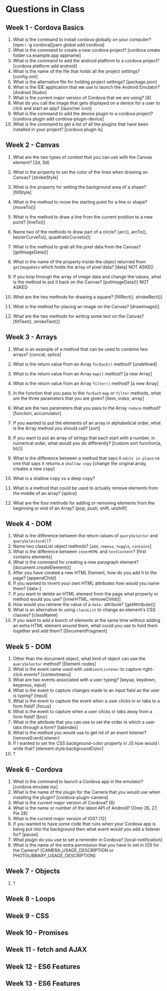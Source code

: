 # Questions in Class

## Week 1 - Cordova Basics

1. What is the command to install cordova globally on your computer? [npm i -g cordova][yarn global add cordova]
2. What is the command to create a new cordova project? [cordova create folder ca.example.app appname]
3. What is the command to add the android platform to a cordova project? [cordova platform add android] 
4. What is the name of the file that holds all the project settings? [config.xml]
5. What is the alternative file for holding project settings? [package.json]
6. What is the IDE application that we use to launch the Android Emulator? [Android Studio]
7. What is the current major version of Cordova that we are using? [8]
8. What do you call the image that gets displayed on a device for a user to click and start an app? [launcher icon]
9. What is the command to add the device plugin to a cordova project? [cordova plugin add cordova-plugin-device]
10. What is the command to get a list of all the plugins that have been installed in your project? [cordova plugin ls]

## Week 2 - Canvas

1. What are the two types of context that you can use with the Canvas element? [2d, 3d]
2. What is the property to set the color of the lines when drawing on Canvas? [strokeStyle]
3. What is the property for setting the background area of a shape? [fillStyle]
4. What is the method to move the starting point for a line or shape? [moveTo()]
5. What is the method to draw a line from the current position to a new point? [lineTo()]
6. Name two of the methods to draw part of a circle? [arc(), arcTo(), bezierCurveTo(), quadtraticCurveto()]
 
7. What is the method to grab all the pixel data from the Canvas? [getImageData()]
8. What is the name of the property inside the object returned from `getImageData` which holds the array of pixel data? [data] NOT ASKED
9. If you loop through the array of image data and change the values, what is the method to put it back on the Canvas? [putImageData()] NOT ASKED 
10. What are the two methods for drawing a square? [fillRect(), strokeRect()]
11. What is the method for placing an image on the Canvas? [drawImage()]
12. What are the two methods for writing some text on the Canvas? [fillText(), strokeText()]


## Week 3 - Arrays

1. What is an example of a method that can be used to combine two arrays? [concat, splice]
2. What is the return value from an Array `forEach()` method? [undefined]
3. What is the return value from an Array `map()` method? [a new Array] 
4. What is the return value from an Array `filter()` method? [a new Array]
5. In the function that you pass to the `forEach` `map` or `filter` methods, what are the three parameters that you are given? [item, index, array]

6. What are the two parameters that you pass to the Array `reduce` method? [function, accumulator]
7. If you wanted to put the elements of an array in alphabetical order, what is the Array method you should call? [sort]
8. If you want to put an array of strings that each start with a number, in numerical order, what would you do differently? [custom sort function(a, b){}]
9. What is the difference between a method that says it `edits in place` vs one that says it returns a `shallow copy` [change the original array, creates a new copy]
10. What is a shallow copy vs a deep copy?
11. What is a method that could be used to actually remove elements from the middle of an array? [splice]
12. What are the four methods for adding or removing elements from the beginning or end of an Array? [pop, push, shift, unshift]

## Week 4 - DOM

1. What is the difference between the return values of `querySelector` and `querySelectorAll`?
2. Name two classList object methods? [`add`, `remove`, `toggle`, `contains`]
3. What is the difference between `innerHTML` and `textContent`? [first contains elements]
4. What is the command for creating a new paragraph element? [document.createElement()]
5. After you have created a new HTML Element, how do you add it to the page? [appendChild]
6. If you wanted to invent your own HTML attributes how would you name them? [data-]
7. If you want to delete an HTML element from the page what property or method would you use? [innerHTML, removeChild()]
8. How would you retrieve the value of a `data-` attribute? [getAttribute()]
9. What is an alternative to using `classList` to change an element's CSS classes? [className]
10. If you want to add a bunch of elements at the same time without adding an extra HTML element around them, what could you use to hold them together and add them? [DocumentFragment]

## Week 5 - DOM

1. Other than the document object, what kind of object can use the `querySelector` method? [Element nodes]
2. What is the event name used with `addEventListener` to capture right-click events? [contextmenu]
3. What are two events associated with a user typing? [keyup, keydown, keypress, input]
4. What is the event to capture changes made to an input field as the user is typing? [input]
5. What is the event to capture the event when a user clicks in or tabs to a form field? [focus]
6. What is the event to capture when a user clicks or tabs away from a form field? [blur]
7. What is the attribute that you can use to set the order in which a user tabs through a form? [tabindex]
8. What is the method you would use to get rid of an event listener? [removeEventListener]
9. If I wanted to set the CSS background-color property in JS how would i write that? [element.style.backgroundColor]
10. ?

## Week 6 - Cordova

1. What is the command to launch a Cordova app in the emulator? [cordova emulate ios]
2. What is the name of the plugin for the Camera that you would use when installing the plugin? [cordova-plugin-camera]
3. What is the current major version of Cordova? [8]
4. What is the name or number of the latest API of Android? [Oreo 26, 27, Pie 28]
5. What is the current major version of iOS? [12]
6. If you wanted to have some code that runs when your Cordova app is being put into the background then what event would you add a listener for? [pause]
7. What plugin do you use to set a reminder in Cordova? [local-notification]
8. What is the name of the extra permission that you have to set in iOS for the Camera? [CAMERA_USAGE_DESCRIPTION or PHOTOLIBRARY_USAGE_DESCRIPTION]

## Week 7 - Objects

1. ?

## Week 8 - Loops

## Week 9 - CSS

## Week 10 - Promises

## Week 11 - fetch and AJAX

## Week 12 - ES6 Features

## Week 13 - ES6 Features


